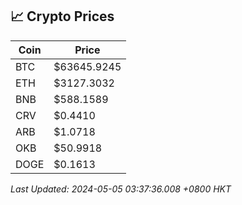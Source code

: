 ## 📈 Crypto Prices

| Coin | Price |
| ---- | ----- |
| BTC | $63645.9245 |
| ETH | $3127.3032 |
| BNB | $588.1589 |
| CRV | $0.4410 |
| ARB | $1.0718 |
| OKB | $50.9918 |
| DOGE | $0.1613 |

_Last Updated: 2024-05-05 03:37:36.008 +0800 HKT_